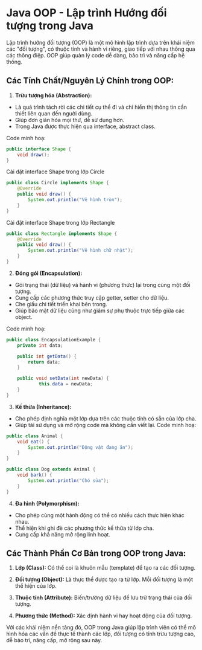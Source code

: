 # Java OOP - Lập trình Hướng đối tượng trong Java

Lập trình hướng đối tượng (OOP) là một mô hình lập trình dựa trên khái niệm các "đối tượng", có thuộc tính và hành vi riêng, giao tiếp với nhau thông qua các thông điệp. OOP giúp quản lý code dễ dàng, bảo trì và nâng cấp hệ thống.

## Các Tính Chất/Nguyên Lý Chính trong OOP:

1. **Trừu tượng hóa (Abstraction):** 
- Là quá trình tách rời các chi tiết cụ thể đi và chỉ hiển thị thông tin cần thiết liên quan đến người dùng.
- Giúp đơn giản hóa mọi thứ, dễ sử dụng hơn.
- Trong Java được thực hiện qua interface, abstract class.

Code minh hoạ:
```java
public interface Shape {
    void draw();  
}
```
Cài đặt interface Shape trong lớp Circle
``` java
public class Circle implements Shape {
    @Override
    public void draw() {
        System.out.println("Vẽ hình tròn"); 
    }
}
```
Cài đặt interface Shape trong lớp Rectangle
``` java
public class Rectangle implements Shape {
    @Override
    public void draw() {
        System.out.println("Vẽ hình chữ nhật");
    }
}
```
2. **Đóng gói (Encapsulation):** 
- Gói trạng thái (dữ liệu) và hành vi (phương thức) lại trong cùng một đối tượng.
- Cung cấp các phương thức truy cập getter, setter cho dữ liệu. 
- Che giấu chi tiết triển khai bên trong.
- Giúp bảo mật dữ liệu cũng như giảm sự phụ thuộc trực tiếp giữa các object.

Code minh hoạ:
``` java
public class EncapsulationExample {
    private int data;

    public int getData() {
        return data;
    }

    public void setData(int newData) {
            this.data = newData;
    }
}

```

3. **Kế thừa (Inheritance):** 
- Cho phép định nghĩa một lớp dựa trên các thuộc tính có sẵn của lớp cha.
- Giúp tái sử dụng và mở rộng code mà không cần viết lại.
Code minh hoạ:
``` java
public class Animal {
    void eat() {
        System.out.println("Động vật đang ăn");
    }
}

public class Dog extends Animal {
    void bark() {
        System.out.println("Chó sủa");
    }
}
```
4. **Đa hình (Polymorphism):** 
- Cho phép cùng một hành động có thể có nhiều cách thực hiện khác nhau.
- Thể hiện khi ghi đè các phương thức kế thừa từ lớp cha.
- Cung cấp khả năng mở rộng linh hoạt.

## Các Thành Phần Cơ Bản trong OOP trong Java:

1. **Lớp (Class):** Có thể coi là khuôn mẫu (template) để tạo ra các đối tượng.

2. **Đối tượng (Object):** Là thực thể được tạo ra từ lớp. Mỗi đối tượng là một thể hiện của lớp.

3. **Thuộc tính (Attribute):** Biến/trường dữ liệu để lưu trữ trạng thái của đối tượng.

4. **Phương thức (Method):** Xác định hành vi hay hoạt động của đối tượng.

Với các khái niệm nền tảng đó, OOP trong Java giúp lập trình viên có thể mô hình hóa các vấn đề thực tế thành các lớp, đối tượng có tính trừu tượng cao, dễ bảo trì, nâng cấp, mở rộng sau này.


